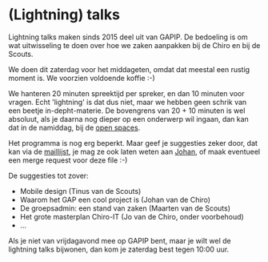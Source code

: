 (Lightning) talks
=================

Lightning talks maken sinds 2015 deel uit van GAPIP. De bedoeling is om
wat uitwisseling te doen over hoe we zaken
aanpakken bij de Chiro en bij de Scouts.

We doen dit zaterdag voor het middageten, omdat dat meestal een rustig
moment is. We voorzien voldoende koffie :-)

We hanteren 20 minuten spreektijd per spreker, en dan 10 minuten voor
vragen. Echt 'lightning' is dat dus niet, maar we hebben geen schrik van
een beetje in-depht-materie. De bovengrens van 20 + 10 minuten is wel
absoluut, als je daarna nog dieper op een onderwerp wil ingaan, dan kan dat
in de namiddag, bij de [open spaces](Open_spaces.md).

Het programma is nog erg beperkt. Maar geef je suggesties zeker door,
dat kan via de [maillijst](http://lists.maillijst.chiro.be/mailman/listinfo/gapip),
je mag ze ook laten weten aan [Johan](https://twitter.com/vohanj), of 
maak eventueel een merge request voor deze file :-)

De suggesties tot zover:

- Mobile design (Tinus van de Scouts)
- Waarom het GAP een cool project is (Johan van de Chiro)
- De groepsadmin: een stand van zaken (Maarten van de Scouts)
- Het grote masterplan Chiro-IT (Jo van de Chiro, onder voorbehoud)
- ...

Als je niet van vrijdagavond mee op GAPIP bent, maar je wilt wel de
lightning talks bijwonen, dan kom je zaterdag best tegen 10:00 uur.
